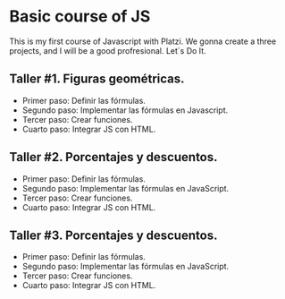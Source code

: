 # Basic course of JS

This is my first course of Javascript with Platzi. We gonna create a three projects, and I will be a good profresional. Let´s Do It.

## Taller #1. Figuras geométricas.

- Primer paso: Definir las fórmulas.
- Segundo paso: Implementar las fórmulas en Javascript.
- Tercer paso: Crear funciones.
- Cuarto paso: Integrar JS con HTML.


## Taller #2. Porcentajes y descuentos.

- Primer paso: Definir las fórmulas.
- Segundo paso: Implementar las fórmulas en JavaScript.
- Tercer paso: Crear funciones.
- Cuarto paso: Integrar JS con HTML.

## Taller #3. Porcentajes y descuentos.

- Primer paso: Definir las fórmulas.
- Segundo paso: Implementar las fórmulas en JavaScript.
- Tercer paso: Crear funciones.
- Cuarto paso: Integrar JS con HTML.